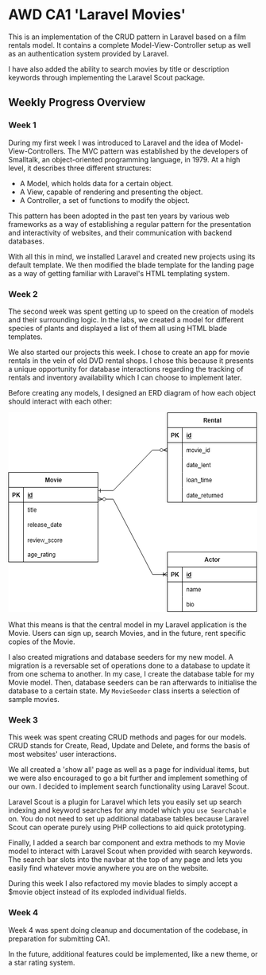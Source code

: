 # AWD CA1 'Laravel Movies'

This is an implementation of the CRUD pattern in Laravel based on a
film rentals model. It contains a complete Model-View-Controller setup
as well as an authentication system provided by Laravel.

I have also added the ability to search movies by title or description
keywords through implementing the Laravel Scout package.

## Weekly Progress Overview

### Week 1

During my first week I was introduced to Laravel and the idea of
Model-View-Controllers. The MVC pattern was established by the
developers of Smalltalk, an object-oriented programming language,
in 1979. At a high level, it describes three different structures:

 - A Model, which holds data for a certain object.
 - A View, capable of rendering and presenting the object.
 - A Controller, a set of functions to modify the object.

This pattern has been adopted in the past ten years by various web
frameworks as a way of establishing a regular pattern for the
presentation and interactivity of websites, and their communication
with backend databases.

With all this in mind, we installed Laravel and created new projects
using its default template. We then modified the blade template for
the landing page as a way of getting familiar with Laravel's
HTML templating system.

### Week 2

The second week was spent getting up to speed on the creation of models
and their surrounding logic. In the labs, we created a model for different
species of plants and displayed a list of them all using HTML blade templates.

We also started our projects this week. I chose to create an app for
movie rentals in the vein of old DVD rental shops. I chose this
because it presents a unique opportunity for database interactions
regarding the tracking of rentals and inventory availability which
I can choose to implement later.

Before creating any models, I designed an ERD diagram of how each
object should interact with each other:

![Movie ERD Diagram](erd.png)

What this means is that the central model in my Laravel application
is the Movie. Users can sign up, search Movies, and in the future,
rent specific copies of the Movie.

I also created migrations and database seeders for my new model.
A migration is a reversable set of operations done to a database
to update it from one schema to another. In my case, I create
the database table for my Movie model. Then, database seeders can
be ran afterwards to initialise the database to a certain state.
My `MovieSeeder` class inserts a selection of sample movies.

### Week 3

This week was spent creating CRUD methods and pages for our models.
CRUD stands for Create, Read, Update and Delete, and forms the basis
of most websites' user interactions.

We all created a 'show all' page as well as a page for individual items,
but we were also encouraged to go a bit further and implement something
of our own. I decided to implement search functionality using Laravel Scout.

Laravel Scout is a plugin for Laravel which lets you easily set up
search indexing and keyword searches for any model which you
`use Searchable` on. You do not need to set up additional
database tables because Laravel Scout can operate purely using
PHP collections to aid quick prototyping.

Finally, I added a search bar component and extra methods to
my Movie model to interact with Laravel Scout when provided with
search keywords. The search bar slots into the navbar at the top
of any page and lets you easily find whatever movie anywhere you
are on the website.

During this week I also refactored my movie blades to simply accept
a $movie object instead of its exploded individual fields.

### Week 4

Week 4 was spent doing cleanup and documentation of the codebase, in
preparation for submitting CA1.

In the future, additional features could be implemented,
like a new theme, or a star rating system.

